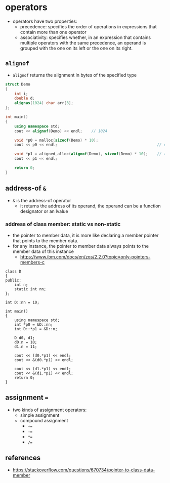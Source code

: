 # operators
* operators have two properties:
    * precedence: specifies the order of operations in expressions that contain more than one operator
    * associativity: specifies whether, in an expression that contains multiple operators with the same precedence, an operand is grouped with the one on its left or the one on its right.

## `alignof`
* `alignof` returns the alignment in bytes of the specified type

```cpp
struct Demo
{
    int i;
    double d;
    alignas(1024) char arr[3];
};

int main()
{
    using namespace std;
    cout << alignof(Demo) << endl;    // 1024

    void *p0 = malloc(sizeof(Demo) * 10);
    cout << p0 << endl;                                            // default aligned

    void *p1 = aligned_alloc(alignof(Demo), sizeof(Demo) * 10);    // aligned to 1024
    cout << p1 << endl;

    return 0;
}
```

## address-of `&`
* `&` is the address-of operator
    * it returns the address of its operand, the operand can be a function designator or an lvalue


### address of class member: static vs non-static
* the pointer to member data, it is more like declaring a member pointer that points to the member data.
* for any instance, the pointer to member data always points to the member data of this instance
    * https://www.ibm.com/docs/en/zos/2.2.0?topic=only-pointers-members-c
```
class D
{
public:
    int n;
    static int nn;
};

int D::nn = 10;

int main()
{
    using namespace std;
    int *p0 = &D::nn;
    int D::*p1 = &D::n;

    D d0, d1;
    d0.n = 10;
    d1.n = 11;

    cout << (d0.*p1) << endl;
    cout << &(d0.*p1) << endl;

    cout << (d1.*p1) << endl;
    cout << &(d1.*p1) << endl;
    return 0;
}
```

## assignment `=`
* two kinds of assignment operators:
    * simple assignment
    * compound assignment
        * `+=`
        * `-=`
        * `*=`
        * `/=`


## references
* https://stackoverflow.com/questions/670734/pointer-to-class-data-member

